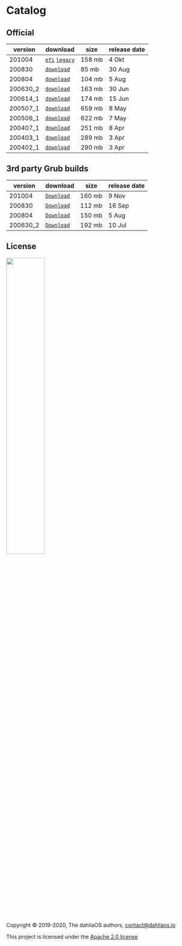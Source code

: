# Catalog

## Official

| version         | download         | size      | release date      |      
| -----------  | -----------  | ----------- | ----------- |  
| 201004|[`efi`](https://github.com/dahlia-os/releases/releases/download/201004-x86_64/dahliaOS-201004-efi.zip)  [`legacy`](https://github.com/dahlia-os/releases/releases/download/201004-x86_64/dahliaOS-201004-legacy.iso)             |158 mb|4 Okt|  
| 200830|[`download`](https://github.com/dahlia-os/releases/releases/download/200830-x86_64/dahliaOS-200830.iso)|85 mb|30 Aug|  
| 200804|[`download`](https://github.com/dahlia-os/releases/releases/download/200804-x86_64/dahliaOS-200804.iso)|104 mb|5 Aug|  
| 200630_2|[`download`](https://github.com/dahlia-os/releases/releases/download/200630.1-x86_64/dahliaOS-200630_2.iso)|163 mb|30 Jun|  
| 200614_1|[`download`](https://github.com/dahlia-os/releases/releases/download/200614.1-x86_64/dahliaOS-200614r1.iso)|174 mb|15 Jun|  
| 200507_1|[`download`](https://github.com/dahlia-os/releases/releases/download/200507.1-x86_64/dahliaOS200507-1.iso)|659 mb|8 May|  
| 200506_1|[`download`](https://github.com/dahlia-os/releases/releases/download/200506.1-x86_64/dahliaOS200506-1.iso)|622 mb|7 May|  
| 200407_1|[`download`](https://github.com/dahlia-os/releases/releases/download/200407.1-x86_64/dahliaOS200407-1.iso)|251 mb|8 Apr|  
| 200403_1|[`download`](https://github.com/dahlia-os/releases/releases/download/200403.1-x86_64/dahliaOS200403-1.iso)|289 mb|3 Apr|  
| 200402_1|[`download`](https://github.com/dahlia-os/releases/releases/download/200402.1-x86_64/dahliaOS200402-1.iso)|290 mb|3 Apr|  

## 3rd party Grub builds

| version         | download         | size      | release date      |      
| -----------  | -----------  | ----------- | ----------- |  
|  201004|[`Download`](https://github.com/HexaOneOfficial/dahliaos/releases/download/201004/DahliaOS201004.iso)|160 mb |9 Nov|  
|  200830|[`Download`](https://github.com/HexaOneOfficial/dahliaos/releases/download/200830/DahliaOS200830.iso)|112 mb |16 Sep|  
|  200804|[`Download`](https://github.com/HexaOneOfficial/dahliaos/releases/download/200804/DahliaOS200804.iso)|150 mb |5 Aug|  
|  200630_2|[`Download`](https://github.com/HexaOneOfficial/dahliaos/releases/download/200630_2/DahliaOS200630_2.iso)|192 mb |10 Jul| 

## License

<p align="left">
  <img width="45%" src="https://github.com/dahlia-os/brand/blob/master/Logo%20SVGs/dahliaOS%20logo%20with%20text%20(drop%20shadow).svg"
</p>

Copyright © 2019-2020, The dahliaOS authors, contact@dahliaos.io

This project is licensed under the [Apache 2.0 license](../../LICENSE)
